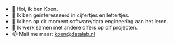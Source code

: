 - 👋 Hoi, ik ben Koen.
- 👀 Ik ben geïnteresseerd in cijfertjes en lettertjes.
- 🌱 Ik ben op dit moment software/data engineering aan het leren.
- 💞️ Ik werk samen met andere dlfers op dlf projecten.
- 📫 Mail me maar: koen@datalab.nl

<!---
kvermdlf/kvermdlf is a ✨ special ✨ repository because its `README.md` (this file) appears on your GitHub profile.
You can click the Preview link to take a look at your changes.
--->
